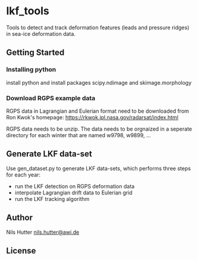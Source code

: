 # lkf_tools
Tools to detect and track deformation features (leads and pressure ridges) in sea-ice deformation data.

## Getting Started

### Installing python
install python and install packages scipy.ndimage and skimage.morphology

### Download RGPS example data

RGPS data in Lagrangian and Eulerian format need to be downloaded from Ron Kwok's homepage:
https://rkwok.jpl.nasa.gov/radarsat/index.html

RGPS data needs to be unzip. The data needs to be orgnaized in a seperate directory for each winter that are named w9798, w9899, ...


## Generate LKF data-set

Use gen_dataset.py to generate LKF data-sets, which performs three steps for each year:
* run the LKF detection on RGPS deformation data
* interpolate Lagrangian drift data to Eulerian grid
* run the LKF tracking algorithm


## Author

Nils Hutter
nils.hutter@awi.de

## License
